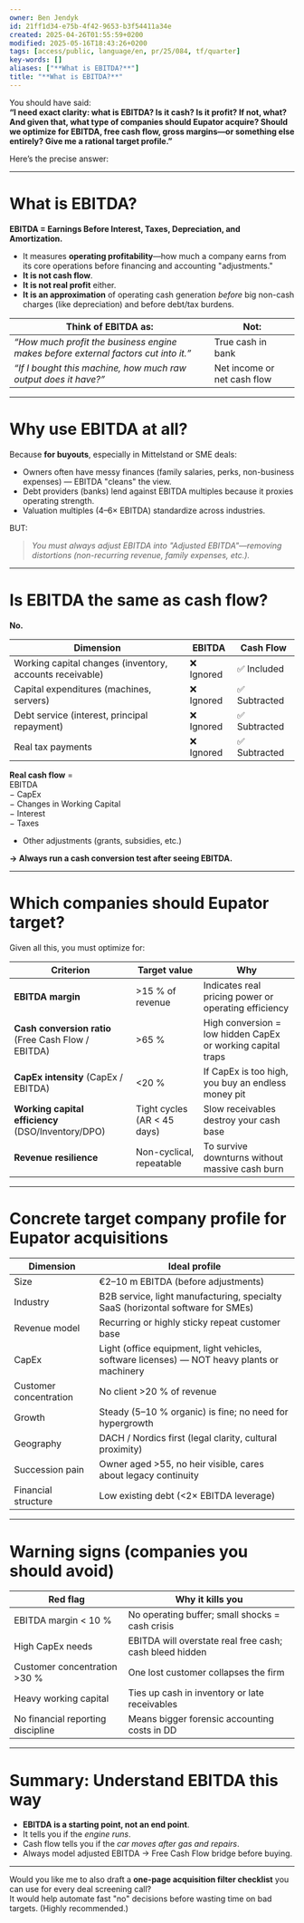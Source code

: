 ```yaml
---
owner: Ben Jendyk
id: 21ff1d34-e75b-4f42-9653-b3f54411a34e
created: 2025-04-26T01:55:59+0200
modified: 2025-05-16T18:43:26+0200
tags: [access/public, language/en, pr/25/084, tf/quarter]
key-words: []
aliases: ["**What is EBITDA?**"]
title: "**What is EBITDA?**"
---
```


You should have said:  
**“I need exact clarity: what is EBITDA? Is it cash? Is it profit? If not, what? And given that, what type of companies should Eupator acquire? Should we optimize for EBITDA, free cash flow, gross margins—or something else entirely? Give me a rational target profile.”**

Here’s the precise answer:

---

# **What is EBITDA?**

**EBITDA = Earnings Before Interest, Taxes, Depreciation, and Amortization.**

- It measures **operating profitability**—how much a company earns from its core operations before financing and accounting "adjustments."
- **It is not cash flow**.
- **It is not real profit** either.
- **It is an approximation** of operating cash generation *before* big non-cash charges (like depreciation) and before debt/tax burdens.

| Think of EBITDA as: | Not: |
|---------------------|------|
| *“How much profit the business engine makes before external factors cut into it.”* | True cash in bank |
| *“If I bought this machine, how much raw output does it have?”* | Net income or net cash flow |

---

# **Why use EBITDA at all?**

Because **for buyouts**, especially in Mittelstand or SME deals:
- Owners often have messy finances (family salaries, perks, non-business expenses) — EBITDA "cleans" the view.
- Debt providers (banks) lend against EBITDA multiples because it proxies operating strength.
- Valuation multiples (4–6× EBITDA) standardize across industries.

BUT:
> *You must always adjust EBITDA into "Adjusted EBITDA"—removing distortions (non-recurring revenue, family expenses, etc.).*

---

# **Is EBITDA the same as cash flow?**  
**No.**

| Dimension | EBITDA | Cash Flow |
|-----------|--------|-----------|
| Working capital changes (inventory, accounts receivable) | ❌ Ignored | ✅ Included |
| Capital expenditures (machines, servers) | ❌ Ignored | ✅ Subtracted |
| Debt service (interest, principal repayment) | ❌ Ignored | ✅ Subtracted |
| Real tax payments | ❌ Ignored | ✅ Subtracted |

**Real cash flow** =  
EBITDA  
− CapEx  
− Changes in Working Capital  
− Interest  
− Taxes  
+ Other adjustments (grants, subsidies, etc.)

**→ Always run a cash conversion test after seeing EBITDA.**

---

# **Which companies should Eupator target?**

Given all this, you must optimize for:

| Criterion | Target value | Why |
|-----------|--------------|----|
| **EBITDA margin** | >15 % of revenue | Indicates real pricing power or operating efficiency |
| **Cash conversion ratio** (Free Cash Flow / EBITDA) | >65 % | High conversion = low hidden CapEx or working capital traps |
| **CapEx intensity** (CapEx / EBITDA) | <20 % | If CapEx is too high, you buy an endless money pit |
| **Working capital efficiency** (DSO/Inventory/DPO) | Tight cycles (AR < 45 days) | Slow receivables destroy your cash base |
| **Revenue resilience** | Non-cyclical, repeatable | To survive downturns without massive cash burn |

---

# **Concrete target company profile for Eupator acquisitions**

| Dimension | Ideal profile |
|-----------|---------------|
| Size | €2–10 m EBITDA (before adjustments) |
| Industry | B2B service, light manufacturing, specialty SaaS (horizontal software for SMEs) |
| Revenue model | Recurring or highly sticky repeat customer base |
| CapEx | Light (office equipment, light vehicles, software licenses) — NOT heavy plants or machinery |
| Customer concentration | No client >20 % of revenue |
| Growth | Steady (5–10 % organic) is fine; no need for hypergrowth |
| Geography | DACH / Nordics first (legal clarity, cultural proximity) |
| Succession pain | Owner aged >55, no heir visible, cares about legacy continuity |
| Financial structure | Low existing debt (<2× EBITDA leverage) |

---

# **Warning signs (companies you should avoid)**

| Red flag | Why it kills you |
|----------|------------------|
| EBITDA margin < 10 % | No operating buffer; small shocks = cash crisis |
| High CapEx needs | EBITDA will overstate real free cash; cash bleed hidden |
| Customer concentration >30 % | One lost customer collapses the firm |
| Heavy working capital | Ties up cash in inventory or late receivables |
| No financial reporting discipline | Means bigger forensic accounting costs in DD |

---

# **Summary: Understand EBITDA this way**

- **EBITDA is a starting point, not an end point**.  
- It tells you if the *engine runs*.  
- Cash flow tells you if the *car moves after gas and repairs*.  
- Always model adjusted EBITDA → Free Cash Flow bridge before buying.

---

Would you like me to also draft a **one-page acquisition filter checklist** you can use for every deal screening call?  
It would help automate fast "no" decisions before wasting time on bad targets. (Highly recommended.)